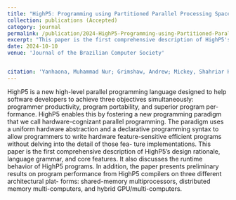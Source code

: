 ```yaml
---
title: "HighP5: Programming using Partitioned Parallel Processing Spaces"
collection: publications (Accepted)
category: journal
permalink: /publication/2024-HighP5-Programming-using-Partitioned-Parallel-Processing-Spaces
excerpt: "This paper is the first comprehensive description of HighP5's design rationale, language grammar, and core features."
date: 2024-10-10
venue: 'Journal of the Brazilian Computer Society'


citation: 'Yanhaona, Muhammad Nur; Grimshaw, Andrew; Mickey, Shahriar Hasan, You. (2024). &quot;HighP5: Programming using Partitioned Parallel Processing Spaces.&quot; <i>Journal of the Brazilian Computer Society</i>. 1(2).'
---
```


HighP5 is a new high-level parallel programming language designed to help software developers to
achieve three objectives simultaneously: programmer productivity, program portability, and superior program per-
formance. HighP5 enables this by fostering a new programming paradigm that we call hardware-cognizant parallel
programming. The paradigm uses a uniform hardware abstraction and a declarative programming syntax to allow
programmers to write hardware feature-sensitive efficient programs without delving into the detail of those fea-
ture implementations. This paper is the first comprehensive description of HighP5’s design rationale, language
grammar, and core features. It also discusses the runtime behavior of HighP5 programs. In addition, the paper
presents preliminary results on program performance from HighP5 compilers on three different architectural plat-
forms: shared-memory multiprocessors, distributed memory multi-computers, and hybrid GPU/multi-computers.
